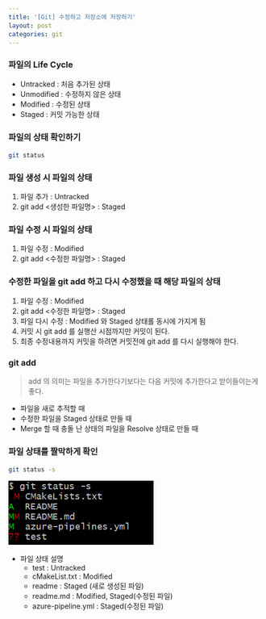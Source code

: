 ```yaml
---
title: '[Git] 수정하고 저장소에 저장하기'
layout: post
categories: git
---
```


### 파일의 Life Cycle
- Untracked : 처음 추가된 상태
- Unmodified : 수정하지 않은 상태
- Modified : 수정된 상태
- Staged : 커밋 가능한 상태

### 파일의 상태 확인하기
```bash
git status
```

### 파일 생성 시 파일의 상태
1. 파일 추가 : Untracked
1. git add <생성한 파일명> : Staged  

### 파일 수정 시 파일의 상태
1. 파일 수정 :  Modified    
1. git add <수정한 파일명> : Staged   

### 수정한 파일을 git add 하고 다시 수정했을 때 해당 파일의 상태
1. 파일 수정 : Modified
1. git add <수정한 파일명> : Staged
1. 파일 다시 수정 : Modified 와 Staged 상태롤 동시에 가지게 됨
1. 커밋 시 git add 를 실행산 시점까지만 커밋이 된다.
1. 최종 수정내용까지 커밋을 하려면 커밋전에 git add 를 다시 실행해야 한다.

### git add
> add 의 의미는 파일을 추가한다기보다는 다음 커밋에 추가한다고 받이들이는게 좋다.
- 파일을 새로 추적할 때
- 수정한 파일을 Staged 상태로 만들 때
- Merge 할 때 충돌 난 상태의 파일을 Resolve 상태로 만들 때

### 파일 상태를 짤막하게 확인
```bash
git status -s
```
![git status -s](/asset/image/git/2017010301.png)
- 파일 상태 설명
    - test : Untracked
    - cMakeList.txt : Modified
    - readme : Staged (새로 생성된 파일)
    - readme.md : Modified, Staged(수정된 파일)
    - azure-pipeline.yml : Staged(수정된 파일)